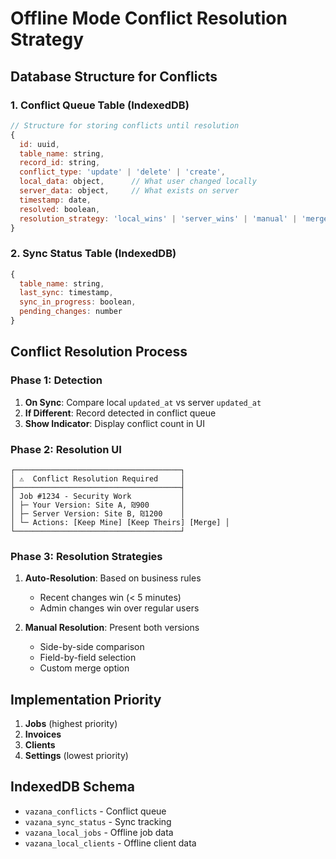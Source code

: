 # Offline Mode Conflict Resolution Strategy

## Database Structure for Conflicts

### 1. Conflict Queue Table (IndexedDB)
```javascript
// Structure for storing conflicts until resolution
{
  id: uuid,
  table_name: string,
  record_id: string,
  conflict_type: 'update' | 'delete' | 'create',
  local_data: object,      // What user changed locally
  server_data: object,     // What exists on server
  timestamp: date,
  resolved: boolean,
  resolution_strategy: 'local_wins' | 'server_wins' | 'manual' | 'merge'
}
```

### 2. Sync Status Table (IndexedDB)
```javascript
{
  table_name: string,
  last_sync: timestamp,
  sync_in_progress: boolean,
  pending_changes: number
}
```

## Conflict Resolution Process

### Phase 1: Detection
1. **On Sync**: Compare local `updated_at` vs server `updated_at`
2. **If Different**: Record detected in conflict queue
3. **Show Indicator**: Display conflict count in UI

### Phase 2: Resolution UI
```
┌─────────────────────────────────────┐
│ ⚠️  Conflict Resolution Required     │
├─────────────────────────────────────┤
│ Job #1234 - Security Work           │
│ ├─ Your Version: Site A, ₪900       │
│ ├─ Server Version: Site B, ₪1200    │
│ └─ Actions: [Keep Mine] [Keep Theirs] [Merge] │
└─────────────────────────────────────┘
```

### Phase 3: Resolution Strategies
1. **Auto-Resolution**: Based on business rules
   - Recent changes win (< 5 minutes)
   - Admin changes win over regular users
   
2. **Manual Resolution**: Present both versions
   - Side-by-side comparison
   - Field-by-field selection
   - Custom merge option

## Implementation Priority
1. **Jobs** (highest priority)
2. **Invoices** 
3. **Clients**
4. **Settings** (lowest priority)

## IndexedDB Schema
- `vazana_conflicts` - Conflict queue
- `vazana_sync_status` - Sync tracking  
- `vazana_local_jobs` - Offline job data
- `vazana_local_clients` - Offline client data